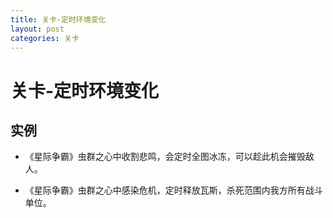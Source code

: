 ```yaml
---
title: 关卡-定时环境变化
layout: post
categories: 关卡
---
```


# 关卡-定时环境变化


## 实例

- 《星际争霸》虫群之心中收割悲鸣，会定时全图冰冻，可以趁此机会摧毁敌人。

- 《星际争霸》虫群之心中感染危机，定时释放瓦斯，杀死范围内我方所有战斗单位。